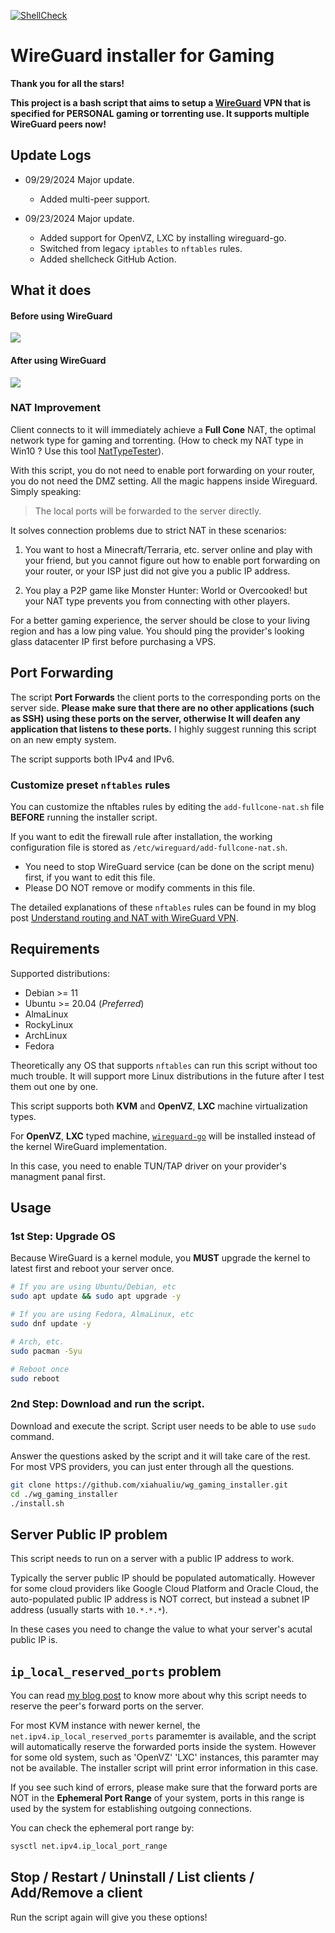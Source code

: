 [![ShellCheck](https://github.com/xiahualiu/wg_gaming_installer/actions/workflows/shellcheck.yml/badge.svg)](https://github.com/xiahualiu/wg_gaming_installer/actions/workflows/shellcheck.yml)
# WireGuard installer for Gaming

**Thank you for all the stars!**

**This project is a bash script that aims to setup a [WireGuard](https://www.wireguard.com/) VPN that is specified for PERSONAL gaming or torrenting use. It supports multiple WireGuard peers now!**

## Update Logs

- 09/29/2024 Major update.
    - Added multi-peer support.

- 09/23/2024 Major update.
    - Added support for OpenVZ, LXC by installing wireguard-go.
    - Switched from legacy `iptables` to `nftables` rules.
    - Added shellcheck GitHub Action.

## What it does

#### Before using WireGuard

![](./imgs/before_wireguard.png)

#### After using WireGuard

![](./imgs/after_wireguard.png)

### NAT Improvement

Client connects to it will immediately achieve a **Full Cone** NAT, the optimal network type for gaming and torrenting. (How to check my NAT type in Win10 ? Use this tool [NatTypeTester](https://github.com/HMBSbige/NatTypeTester)).

With this script, you do not need to enable port forwarding on your router, you do not need the DMZ setting. All the magic happens inside Wireguard. Simply speaking: 

>The local ports will be forwarded to the server directly.

It solves connection problems due to strict NAT in these scenarios:

1. You want to host a Minecraft/Terraria, etc. server online and play with your friend, but you cannot figure out how to enable port forwarding on your router, or your ISP just did not give you a public IP address.

2. You play a P2P game like Monster Hunter: World or Overcooked! but your NAT type prevents you from connecting with other players. 

For a better gaming experience, the server should be close to your living region and has a low ping value. You should ping the provider's looking glass datacenter IP first before purchasing a VPS.

## Port Forwarding

The script **Port Forwards** the client ports to the corresponding ports on the server side. **Please make sure that there are no other applications (such as SSH) using these ports on the server, otherwise It will deafen any application that listens to these ports.** I highly suggest running this script on an new empty system. 

The script supports both IPv4 and IPv6.

### Customize preset `nftables` rules

You can customize the nftables rules by editing the `add-fullcone-nat.sh` file **BEFORE** running the installer script.

If you want to edit the firewall rule after installation, the working configuration file is stored as `/etc/wireguard/add-fullcone-nat.sh`.

* You need to stop WireGuard service (can be done on the script menu) first, if you want to edit this file.
* Please DO NOT remove or modify comments in this file.

The detailed explanations of these `nftables` rules can be found in my blog post [Understand routing and NAT with WireGuard VPN](https://xiahua.pages.dev/wg-route-nat/).

## Requirements

Supported distributions:

- Debian >= 11
- Ubuntu >= 20.04 (*Preferred*)
- AlmaLinux
- RockyLinux
- ArchLinux
- Fedora

Theoretically any OS that supports `nftables` can run this script without too much trouble. It will support more Linux distributions in the future after I test them out one by one.

This script supports both **KVM** and **OpenVZ**, **LXC** machine virtualization types. 

For **OpenVZ**, **LXC** typed machine, [`wireguard-go`](https://github.com/WireGuard/wireguard-go) will be installed instead of the kernel WireGuard implementation.

In this case, you need to enable TUN/TAP driver on your provider's managment panal first.

## Usage

### 1st Step: Upgrade OS

Because WireGuard is a kernel module, you **MUST** upgrade the kernel to latest first and reboot your server once.

```bash
# If you are using Ubuntu/Debian, etc
sudo apt update && sudo apt upgrade -y

# If you are using Fedora, AlmaLinux, etc
sudo dnf update -y

# Arch, etc.
sudo pacman -Syu

# Reboot once
sudo reboot
```

### 2nd Step: Download and run the script.

Download and execute the script. Script user needs to be able to use `sudo` command.

Answer the questions asked by the script and it will take care of the rest. For most VPS providers, you can just enter through all the questions.

```bash
git clone https://github.com/xiahualiu/wg_gaming_installer.git
cd ./wg_gaming_installer
./install.sh
```

## Server Public IP problem

This script needs to run on a server with a public IP address to work.

Typically the server public IP should be populated automatically. However for some cloud providers like Google Cloud Platform and Oracle Cloud, the auto-populated public IP address is NOT correct, but instead a subnet IP address (usually starts with `10.*.*.*`).

In these cases you need to change the value to what your server's acutal public IP is.

## `ip_local_reserved_ports` problem

You can read [my blog post](https://xiahua.pages.dev/wg-route-nat/#reserve-dnat-ports) to know more about why this script needs to reserve the peer's forward ports on the server.

For most KVM instance with newer kernel, the `net.ipv4.ip_local_reserved_ports` paramemter is available, and the script will automatically reserve the forwarded ports inside the system. However for some old system, such as 'OpenVZ' 'LXC' instances, this paramter may not be available. The installer script will print error information in this case.

If you see such kind of errors, please make sure that the forward ports are NOT in the **Ephemeral Port Range** of your system, ports in this range is used by the system for establishing outgoing connections.

You can check the ephemeral port range by:

```bash
sysctl net.ipv4.ip_local_port_range
```

## Stop / Restart / Uninstall / List clients / Add/Remove a client 

Run the script again will give you these options!
